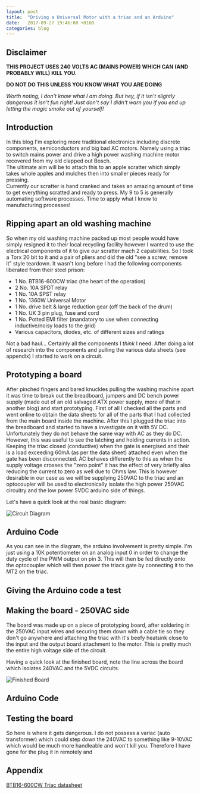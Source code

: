 ```yaml
---
layout: post
title:  "Driving a Universal Motor with a triac and an Arduino"
date:   2017-09-27 19:46:00 +0100
categories: blog
---
```

Disclaimer
---
**THIS PROJECT USES 240 VOLTS AC (MAINS POWER) WHICH CAN (AND PROBABLY WILL)
KILL YOU.**  

**DO NOT DO THIS UNLESS YOU KNOW WHAT YOU ARE DOING**

_Worth noting, I don't know what I am doing.  But hey, if it isn't slightly dangerous
it isn't fun right!  Just don't say I didn't warn you if you end up letting the
magic smoke out of yourself!_

Introduction
---
In this blog I'm exploring more traditional electronics including discrete
components, semiconductors and big bad AC motors.  Namely using a triac to switch mains power and
drive a high power washing machine motor recovered from my old clapped out Bosch.  
The ultimate aim will be to attach this to an apple scratter which simply takes
whole apples and mulches then into smaller pieces ready for pressing.  
Currently our scratter is hand cranked and takes an amazing amount of time to
get everything scratted and ready to press.  My 9 to 5 is generally automating
software processes.  Time to apply what I know to manufacturing processes!

Ripping apart an old washing machine
---
So when my old washing machine packed up most people would have simply resigned
it to their local recycling facility however I wanted to use the electrical
components of it to give our scratter mach 2 capabilities.  So I took a Torx 20
bit to it and a pair of pliers and did the old "see a screw, remove it" style
teardown.  It wasn't long before I had the following components liberated from
their steel prison:
* 1 No. BTB16-600CW triac (the heart of the operation)
* 2 No. 10A SPDT relay
* 1 No. 10A SPST relay
* 1 No. 1360W Universal Motor
* 1 No. drive belt & large reduction gear (off the back of the drum)
* 1 No. UK 3 pin plug, fuse and cord
* 1 No. Potted EMI filter (mandatory to use when connecting inductive/noisy loads to the grid)
* Various capacitors, diodes, etc. of different sizes and ratings

Not a bad haul... Certainly all the components I _think_ I need.
After doing a lot of research into the components and pulling the various data
sheets (see appendix) I started to work on a circuit.

Prototyping a board
---
After pinched fingers and bared knuckles pulling the washing machine apart
it was time to break out the breadboard, jumpers and DC bench power supply
(made out of an old salvaged ATX power supply, more of that in another blog) and
start prototyping.  First of all I checked all the parts and went online to obtain
the data sheets for all of the parts that I had collected from the main board inside
the machine.  After this I plugged the triac into the breadboard and started to
have a investigate on it with 5V DC.  Unfortunately they do not behave the same
way with AC as they do DC.  However, this was useful to see the latching and
holding currents in action.  Keeping the triac closed (conductive) when the gate
is energised and their is a load exceeding 60mA (as per the data sheet) attached
even when the gate has been disconnected. AC behaves differently to this as when
the supply voltage crosses the "zero point" it has the effect of very briefly
also reducing the current to zero as well due to Ohms law.  This is however
desirable in our case as we will be supplying 250VAC to the triac and an optocoupler
will be used to electronically isolate the high power 250VAC circuitry and the low
power 5VDC arduino side of things.

Let's have a quick look at the real basic diagram:

![Circuit Diagram](/assets/img/triac1/circuit-diag.jpg)

Arduino Code
---
As you can see in the diagram, the arduino involvement is pretty simple.  I'm just
using a 10K potentiometer on an analog input 0 in order to change the duty cycle of
the PWM output on pin 3.  This will then be fed directly onto the optocoupler which
will then power the triacs gate by connecting it to the MT2 on the triac.  


Giving the Arduino code a test
---



Making the board - 250VAC side
---
The board was made up on a piece of prototyping board, after soldering in the 250VAC
input wires and securing them down with a cable tie so they don't go anywhere and
attaching the triac with it's beefy heatsink close to the input and the output board attachment to the motor.  This is pretty much the entire high
voltage side of the circuit.


Having a quick look at the finished board, note the line across the board which
isolates 240VAC and the 5VDC circuits.

![Finished Board](/assets/img/triac1/finished.jpg)

Arduino Code
---

Testing the board
---
So here is where it gets dangerous.  I do not possess a variac (auto transformer)
which could step down the 240VAC to something like 9-10VAC which would be much more
handleable and won't kill you.  Therefore I have gone for the plug it in remotely
and   

Appendix
---
[BTB16-600CW Triac datasheet](http://docs-europe.electrocomponents.com/webdocs/12d5/0900766b812d50e6.pdf)
